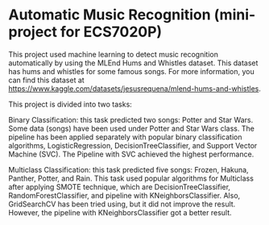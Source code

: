 # Automatic Music Recognition (mini-project for ECS7020P)

This project used machine learning to detect music recognition automatically by using the MLEnd Hums and Whistles dataset. This dataset has hums and whistles for some famous songs. For more information, you can find this dataset at https://www.kaggle.com/datasets/jesusrequena/mlend-hums-and-whistles.

This project is divided into two tasks:

Binary Classification:  this task predicted two songs: Potter and Star Wars. Some data (songs) have been used under Potter and Star Wars class. The pipeline has been applied separately with popular binary classification algorithms, LogisticRegression, DecisionTreeClassifier, and Support Vector Machine (SVC). The Pipeline with SVC achieved the highest performance. 

Multiclass Classification:  this task predicted five songs: Frozen, Hakuna, Panther, Potter, and Rain. This task used popular algorithms for Multiclass after applying SMOTE technique, which are DecisionTreeClassifier, RandomForestClassifier, and pipeline with KNeighborsClassifier. Also, GridSearchCV has been tried using, but it did not improve the result. However, the pipeline with KNeighborsClassifier got a better result. 
